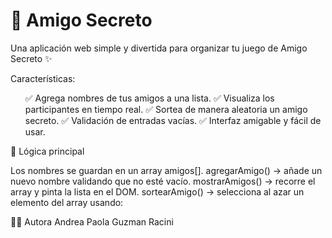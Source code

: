 <h1> 🎁 Amigo Secreto </h1>

Una aplicación web simple y divertida para organizar tu juego de Amigo Secreto ✨

Características:
<ul>✅ Agrega nombres de tus amigos a una lista.
✅ Visualiza los participantes en tiempo real.
✅ Sortea de manera aleatoria un amigo secreto.
✅ Validación de entradas vacías.
✅ Interfaz amigable y fácil de usar.</ul>

🧠 Lógica principal

Los nombres se guardan en un array amigos[].
agregarAmigo() → añade un nuevo nombre validando que no esté vacío.
mostrarAmigos() → recorre el array y pinta la lista en el DOM.
sortearAmigo() → selecciona al azar un elemento del array usando:

👩‍💻 Autora
Andrea Paola Guzman Racini
